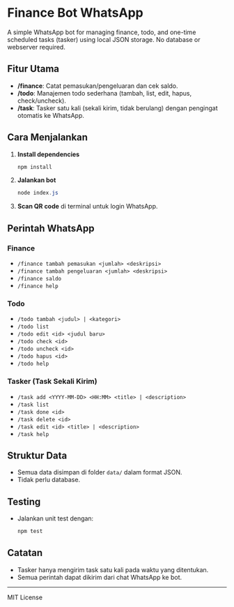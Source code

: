 # Finance Bot WhatsApp

A simple WhatsApp bot for managing finance, todo, and one-time scheduled tasks (tasker) using local JSON storage. No database or webserver required.

## Fitur Utama

- **/finance**: Catat pemasukan/pengeluaran dan cek saldo.
- **/todo**: Manajemen todo sederhana (tambah, list, edit, hapus, check/uncheck).
- **/task**: Tasker satu kali (sekali kirim, tidak berulang) dengan pengingat otomatis ke WhatsApp.

## Cara Menjalankan

1. **Install dependencies**
   ```powershell
   npm install
   ```
2. **Jalankan bot**
   ```powershell
   node index.js
   ```
3. **Scan QR code** di terminal untuk login WhatsApp.

## Perintah WhatsApp

### Finance

- `/finance tambah pemasukan <jumlah> <deskripsi>`
- `/finance tambah pengeluaran <jumlah> <deskripsi>`
- `/finance saldo`
- `/finance help`

### Todo

- `/todo tambah <judul> | <kategori>`
- `/todo list`
- `/todo edit <id> <judul baru>`
- `/todo check <id>`
- `/todo uncheck <id>`
- `/todo hapus <id>`
- `/todo help`

### Tasker (Task Sekali Kirim)

- `/task add <YYYY-MM-DD> <HH:MM> <title> | <description>`
- `/task list`
- `/task done <id>`
- `/task delete <id>`
- `/task edit <id> <title> | <description>`
- `/task help`

## Struktur Data

- Semua data disimpan di folder `data/` dalam format JSON.
- Tidak perlu database.

## Testing

- Jalankan unit test dengan:
  ```powershell
  npm test
  ```

## Catatan

- Tasker hanya mengirim task satu kali pada waktu yang ditentukan.
- Semua perintah dapat dikirim dari chat WhatsApp ke bot.

---

MIT License
